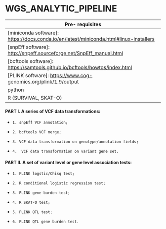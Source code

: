 # WGS_ANALYTIC_PIPELINE 

|Pre- requisites|
|---------------|
|[miniconda software]: https://docs.conda.io/en/latest/miniconda.html#linux-installers |
| [snpEff software]: http://snpeff.sourceforge.net/SnpEff_manual.html  |
| [bcftools software]: https://samtools.github.io/bcftools/howtos/index.html  | 
| [PLINK software]: https://www.cog-genomics.org/plink/1.9/output |
| python |
| R (SURVIVAL, SKAT-O) | 



  
  
  
#### PART I. A series of VCF data transformations:



* `1. snpEff VCF annotation;`

* `2. bcftools VCF merge;`

* `3. VCF data transformation on genotype/annotation fields;`

* `4.  VCF data transformation on variant gene set.`

#### PART II. A set of variant level or gene level association tests:




* `1. PLINK logstic/Chisq test;`

* `2. R conditional logistic regression test;`

* `3. PLINK gene burden test;`

* `4. R SKAT-O test;`

* `5. PLINK QTL test;`

* `6. PLINK QTL gene burden test.`


